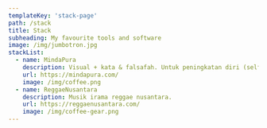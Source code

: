 ```yaml
---
templateKey: 'stack-page'
path: /stack
title: Stack
subheading: My favourite tools and software
image: /img/jumbotron.jpg
stackList:
  - name: MindaPura
    description: Visual + kata & falsafah. Untuk peningkatan diri (self improvement), bersama.
    url: https://mindapura.com/
    image: /img/coffee.png
  - name: ReggaeNusantara
    description: Musik irama reggae nusantara.
    url: https://reggaenusantara.com/
    image: /img/coffee-gear.png
---
```

